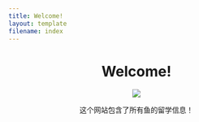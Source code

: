 ```yaml
---
title: Welcome!
layout: template
filename: index
--- 
```

<h1 align="center"> Welcome! </h1>
<p align="center">
   <img src="https://raw.githubusercontent.com/imcrisanto/mms-142/main/streaming-scrolling.gif" />  
     <br>
</p>
<p align="center"> 这个网站包含了所有鱼的留学信息！</p>


